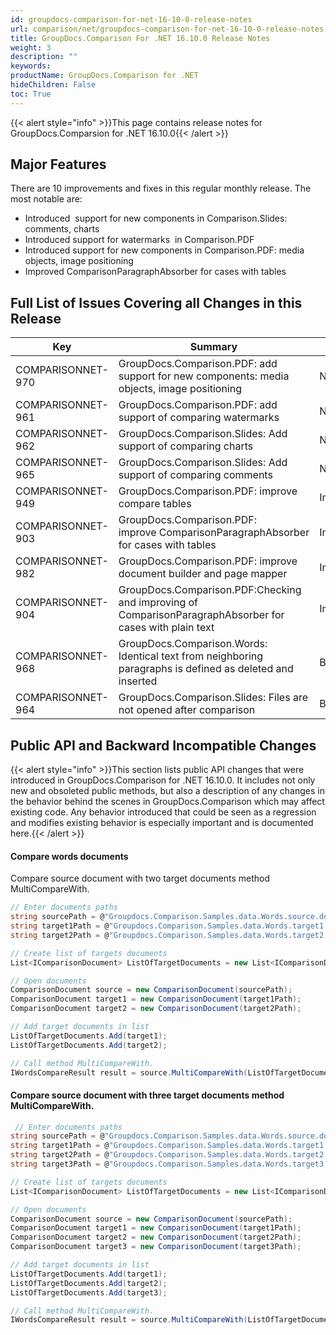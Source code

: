 ```yaml
---
id: groupdocs-comparison-for-net-16-10-0-release-notes
url: comparison/net/groupdocs-comparison-for-net-16-10-0-release-notes
title: GroupDocs.Comparison For .NET 16.10.0 Release Notes
weight: 3
description: ""
keywords:
productName: GroupDocs.Comparison for .NET
hideChildren: False
toc: True
---
```


{{< alert style="info" >}}This page contains release notes for GroupDocs.Comparsion for .NET 16.10.0{{< /alert >}}

## Major Features

There are 10 improvements and fixes in this regular monthly release. The most notable are:

- Introduced  support for new components in Comparison.Slides: comments, charts
- Introduced support for watermarks  in Comparison.PDF
- Introduced support for new components in Comparison.PDF: media objects, image positioning
- Improved ComparisonParagraphAbsorber for cases with tables

## Full List of Issues Covering all Changes in this Release

| Key               | Summary                                                                                                   | Category    |
| ----------------- | --------------------------------------------------------------------------------------------------------- | ----------- |
| COMPARISONNET-970 | GroupDocs.Comparison.PDF: add support for new components: media objects, image positioning                | New Feature |
| COMPARISONNET-961 | GroupDocs.Comparison.PDF: add support of comparing watermarks                                             | New Feature |
| COMPARISONNET-962 | GroupDocs.Comparison.Slides: Add support of comparing charts                                              | New Feature |
| COMPARISONNET-965 | GroupDocs.Comparison.Slides: Add support of comparing comments                                            | New Feature |
| COMPARISONNET-949 | GroupDocs.Comparison.PDF: improve compare tables                                                          | Improvement |
| COMPARISONNET-903 | GroupDocs.Comparison.PDF: improve ComparisonParagraphAbsorber for cases with tables                       | Improvement |
| COMPARISONNET-982 | GroupDocs.Comparison.PDF: improve document builder and page mapper                                        | Improvement |
| COMPARISONNET-904 | GroupDocs.Comparison.PDF:Checking and improving of ComparisonParagraphAbsorber for cases with plain text  | Improvement |
| COMPARISONNET-968 | GroupDocs.Comparison.Words: Identical text from neighboring paragraphs is defined as deleted and inserted | Bug         |
| COMPARISONNET-964 | GroupDocs.Comparison.Slides: Files are not opened after comparison                                        | Bug         |

## Public API and Backward Incompatible Changes

{{< alert style="info" >}}This section lists public API changes that were introduced in GroupDocs.Comparison for .NET 16.10.0. It includes not only new and obsoleted public methods, but also a description of any changes in the behavior behind the scenes in GroupDocs.Comparison which may affect existing code. Any behavior introduced that could be seen as a regression and modifies existing behavior is especially important and is documented here.{{< /alert >}}

#### Compare words documents

Compare source document with two target documents method MultiCompareWith.

```csharp
// Enter documents paths
string sourcePath = @"Groupdocs.Comparison.Samples.data.Words.source.docx";
string target1Path = @"Groupdocs.Comparison.Samples.data.Words.target1.docx";
string target2Path = @"Groupdocs.Comparison.Samples.data.Words.target2.docx";

// Create list of targets documents
List<IComparisonDocument> ListOfTargetDocuments = new List<IComparisonDocument>();

// Open documents
ComparisonDocument source = new ComparisonDocument(sourcePath);
ComparisonDocument target1 = new ComparisonDocument(target1Path);
ComparisonDocument target2 = new ComparisonDocument(target2Path);

// Add target documents in list
ListOfTargetDocuments.Add(target1);
ListOfTargetDocuments.Add(target2);

// Call method MultiCompareWith.
IWordsCompareResult result = source.MultiCompareWith(ListOfTargetDocuments, new WordsComparisonSettings());

```

#### Compare source document with three target documents method MultiCompareWith.

```csharp
 // Enter documents paths
string sourcePath = @"Groupdocs.Comparison.Samples.data.Words.source.docx";
string target1Path = @"Groupdocs.Comparison.Samples.data.Words.target1.docx";
string target2Path = @"Groupdocs.Comparison.Samples.data.Words.target2.docx";
string target3Path = @"Groupdocs.Comparison.Samples.data.Words.target3.docx";

// Create list of targets documents
List<IComparisonDocument> ListOfTargetDocuments = new List<IComparisonDocument>();

// Open documents
ComparisonDocument source = new ComparisonDocument(sourcePath);
ComparisonDocument target1 = new ComparisonDocument(target1Path);
ComparisonDocument target2 = new ComparisonDocument(target2Path);
ComparisonDocument target3 = new ComparisonDocument(target3Path);

// Add target documents in list
ListOfTargetDocuments.Add(target1);
ListOfTargetDocuments.Add(target2);
ListOfTargetDocuments.Add(target3);

// Call method MultiCompareWith.
IWordsCompareResult result = source.MultiCompareWith(ListOfTargetDocuments, new WordsComparisonSettings());

```
